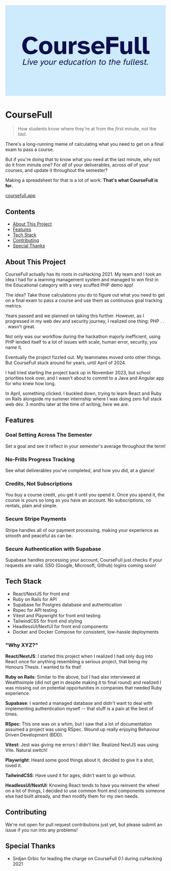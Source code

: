![CourseFull: Live your education to the fullest.](assets/CourseFull%20Banner.png)

# CourseFull
>
> How students know where they're at from the *first* minute, not the *last*.

There's a long-running meme of calculating what you need to get on a final exam to pass a course.

But if you're doing that to know what you need at the last minute, why not do it from minute one? For *all* of your deliverables, across *all* of your courses, and update it throughout the semester?

Making a spreadsheet for that is a lot of work. **That's what CourseFull is for.**

[coursefull.app](https://coursefull.app)

## Contents

- [About This Project](#about-this-project)
- [Features](#features)
- [Tech Stack](#tech-stack)
- [Contributing](#contributing)
- [Special Thanks](#special-thanks)

## About This Project

CourseFull actually has its roots in cuHacking 2021. My team and I took an idea I had for a learning management system and managed to win first in the Educational category with a very scuffed PHP demo app!

The idea? Take those calculations you do to figure out what you need to get on a final exam to pass a course and use them as continuous goal tracking metrics.

Years passed and we planned on taking this further. However, as I progressed in my web dev and security journey, I realized one thing: PHP . . . wasn't great.

Not only was our workflow during the hackathon majorly inefficient, using PHP lended itself to a lot of issues with scale, human error, security, you name it.

Eventually the project fizzled out. My teammates moved onto other things. But CourseFull stuck around for years, until April of 2024.

I had tried starting the project back up in November 2023, but school priorities took over, and I wasn't about to commit to a Java and Angular app for who knew how long.

In April, something clicked. I buckled down, trying to learn React and Ruby on Rails alongside my summer internship where I was doing zero full stack web dev. 3 months later at the time of writing, here we are.

## Features

### Goal Setting Across The Semester

Set a goal and see it reflect in your semester's average throughout the term!

### No-Frills Progress Tracking

See what deliverables you've completed, and how you did, at a glance!

### Credits, Not Subscriptions

You buy a course credit, you get it until you spend it. Once you spend it, the course is yours so long as you have an account. No subscriptions, no rentals, plain and simple.

### Secure Stripe Payments

Stripe handles all of our payment processing, making your experience as smooth and peaceful as can be.

### Secure Authentication with Supabase

Supabase handles processing your account, CourseFull just checks if your requests are valid. SSO (Google, Microsoft, Github) logins coming soon!

## Tech Stack

- React/NextJS for front end
- Ruby on Rails for API
- Supabase for Postgres database and authentication
- Rspec for API testing
- Vitest and Playwright for front end testing
- TailwindCSS for front end styling
- HeadlessUI/NextUI for front end components
- Docker and Docker Compose for consistent, low-hassle deployments

### "Why XYZ?"

**React/NextJS**: I started this project when I realized I had only dug into React once for anything resembling a serious project, that being my Honours Thesis. I wanted to fix that!

**Ruby on Rails**: Similar to the above, but I had also interviewed at Wealthsimple (did not get in despite making it to final round) and realized I was missing out on potential opportunities in companies that needed Ruby experience.

**Supabase**: I wanted a managed database and didn't want to deal with implementing authentication myself -- that stuff is a pain at the best of times.

**RSpec**: This one was on a whim, but I saw that a lot of documentation assumed a project was using RSpec. Wound up really enjoying Behaviour Driven Development (BDD).

**Vitest**: Jest was giving me errors I didn't like. Realized NextJS was using Vite. Natural switch!

**Playwright**: Heard some good things about it, decided to give it a shot, loved it.

**TailwindCSS**: Have used it for ages, didn't want to go without.

**HeadlessUI/NextUI**: Knowing React tends to have you reinvent the wheel on a lot of things, I decided to use common front end components someone else had built already, and then modify them for my own needs.

## Contributing

We're not open for pull request contributions just yet, but please submit an issue if you run into any problems!

## Special Thanks

- Srdjan Grbic for leading the charge on CourseFull 0.1 during cuHacking 2021